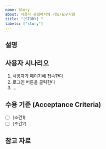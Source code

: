 ```yaml
---
name: Story
about: 사용자 관점에서의 기능/요구사항
title: "[STORY] "
labels: ["story"]
---
```


## 설명
<!-- 사용자가 하고 싶은 일(요구사항) -->

## 사용자 시나리오
1. 사용자가 페이지에 접속한다
2. 로그인 버튼을 클릭한다
3. ...

## 수용 기준 (Acceptance Criteria)
- [ ] (조건1) 
- [ ] (조건2) 

## 참고 자료
<!-- 관련 문서, 디자인, API 명세 -->
